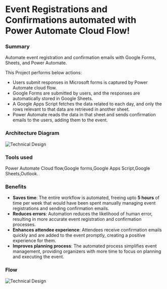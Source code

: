 # Event Registrations and Confirmations automated with Power Automate Cloud Flow!

### Summary
Automate event registration and confirmation emails with Google Forms, Sheets, and Power Automate. 

This Project performs below actions:

* Users submit responses in Microsoft forms is captured by Power Automate cloud flow. 
* Google Forms are submitted by users, and the responses are automatically stored in Google Sheets.
* A Google Apps Script fetches the data related to each day, and only the rows relevant to that data are retrieved in another sheet.
* Power Automate reads the data in that sheet and sends confirmation emails to the users, adding them to the event.

### Architecture Diagram

![Technical Design](/Assets/)

### Tools used
Power Automate Cloud flow,Google forms,Google Apps Script,Google Sheets,Outlook.

### Benefits
* **Saves time**: The entire workflow is automated, freeing upto **5 hours** of time per week that would have been spent manually managing event registrations and sending confirmation emails.
* **Reduces errors**: Automation reduces the likelihood of human error, resulting in more accurate event registration and confirmation processes.
* **Enhances attendee experience**: Attendees receive confirmation emails quickly and are added to the event promptly, creating a positive experience for them.
* **Improves planning process**: The automated process simplifies event management, providing organizers with more time to focus on planning and executing the event.

### Flow

![Technical Design](/Assets/)
